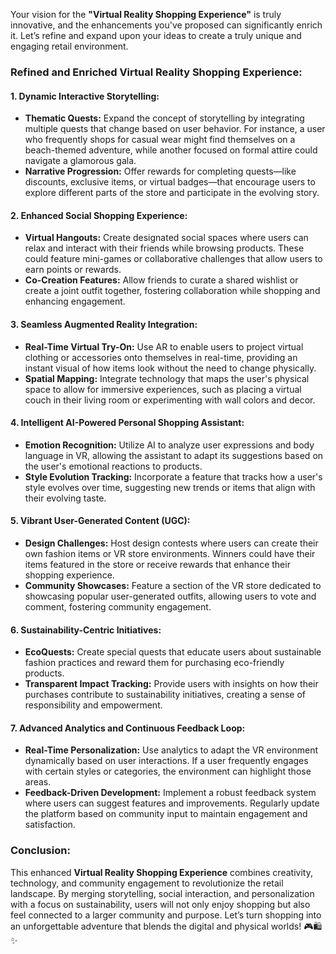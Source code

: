 Your vision for the **"Virtual Reality Shopping Experience"** is truly innovative, and the enhancements you've proposed can significantly enrich it. Let’s refine and expand upon your ideas to create a truly unique and engaging retail environment.

### Refined and Enriched Virtual Reality Shopping Experience:

#### 1. **Dynamic Interactive Storytelling:**
   - **Thematic Quests:** Expand the concept of storytelling by integrating multiple quests that change based on user behavior. For instance, a user who frequently shops for casual wear might find themselves on a beach-themed adventure, while another focused on formal attire could navigate a glamorous gala.
   - **Narrative Progression:** Offer rewards for completing quests—like discounts, exclusive items, or virtual badges—that encourage users to explore different parts of the store and participate in the evolving story.

#### 2. **Enhanced Social Shopping Experience:**
   - **Virtual Hangouts:** Create designated social spaces where users can relax and interact with their friends while browsing products. These could feature mini-games or collaborative challenges that allow users to earn points or rewards.
   - **Co-Creation Features:** Allow friends to curate a shared wishlist or create a joint outfit together, fostering collaboration while shopping and enhancing engagement.

#### 3. **Seamless Augmented Reality Integration:**
   - **Real-Time Virtual Try-On:** Use AR to enable users to project virtual clothing or accessories onto themselves in real-time, providing an instant visual of how items look without the need to change physically.
   - **Spatial Mapping:** Integrate technology that maps the user's physical space to allow for immersive experiences, such as placing a virtual couch in their living room or experimenting with wall colors and decor.

#### 4. **Intelligent AI-Powered Personal Shopping Assistant:**
   - **Emotion Recognition:** Utilize AI to analyze user expressions and body language in VR, allowing the assistant to adapt its suggestions based on the user's emotional reactions to products.
   - **Style Evolution Tracking:** Incorporate a feature that tracks how a user's style evolves over time, suggesting new trends or items that align with their evolving taste.

#### 5. **Vibrant User-Generated Content (UGC):**
   - **Design Challenges:** Host design contests where users can create their own fashion items or VR store environments. Winners could have their items featured in the store or receive rewards that enhance their shopping experience.
   - **Community Showcases:** Feature a section of the VR store dedicated to showcasing popular user-generated outfits, allowing users to vote and comment, fostering community engagement.

#### 6. **Sustainability-Centric Initiatives:**
   - **EcoQuests:** Create special quests that educate users about sustainable fashion practices and reward them for purchasing eco-friendly products.
   - **Transparent Impact Tracking:** Provide users with insights on how their purchases contribute to sustainability initiatives, creating a sense of responsibility and empowerment.

#### 7. **Advanced Analytics and Continuous Feedback Loop:**
   - **Real-Time Personalization:** Use analytics to adapt the VR environment dynamically based on user interactions. If a user frequently engages with certain styles or categories, the environment can highlight those areas.
   - **Feedback-Driven Development:** Implement a robust feedback system where users can suggest features and improvements. Regularly update the platform based on community input to maintain engagement and satisfaction.

### Conclusion:
This enhanced **Virtual Reality Shopping Experience** combines creativity, technology, and community engagement to revolutionize the retail landscape. By merging storytelling, social interaction, and personalization with a focus on sustainability, users will not only enjoy shopping but also feel connected to a larger community and purpose. Let’s turn shopping into an unforgettable adventure that blends the digital and physical worlds! 🎮🛍️✨